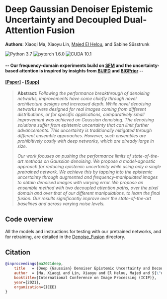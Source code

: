 # Deep Gaussian Denoiser Epistemic Uncertainty and Decoupled Dual-Attention Fusion

**Authors**: Xiaoqi Ma, Xiaoyu Lin, [Majed El Helou](https://majedelhelou.github.io/), and Sabine Süsstrunk

![Python 3.7](https://img.shields.io/badge/python-3.7-green.svg?style=plastic)
![pytorch 1.6.0](https://img.shields.io/badge/pytorch-1.6.0-green.svg?style=plastic)
![CUDA 10.1](https://camo.githubusercontent.com/5e1f2e59c9910aa4426791d95a714f1c90679f5a/68747470733a2f2f696d672e736869656c64732e696f2f62616467652f637564612d31302e312d677265656e2e7376673f7374796c653d706c6173746963)

#### -- Our frequency-domain experiments build on [SFM](https://github.com/majedelhelou/SFM) and the uncertainty-based attention is inspired by insights from [BUIFD](https://github.com/majedelhelou/BUIFD) and [BIGPrior](https://github.com/majedelhelou/BIGPrior) --

#### [[Paper]](http://arxiv.org/abs/2101.04631) - [[Supp]](https://github.com/IVRL/DEU/blob/main/supplementary_material.pdf)

> **Abstract:** *Following the performance breakthrough of denoising networks, improvements have come chiefly through novel architecture designs and increased depth. While novel denoising networks were designed for real images coming from different distributions, or for specific applications, comparatively small improvement was achieved on Gaussian denoising. The denoising solutions suffer from epistemic uncertainty that can limit further advancements. This uncertainty is traditionally mitigated through different ensemble approaches. However, such ensembles are prohibitively costly with deep networks, which are already large in size.*
>
> *Our work focuses on pushing the performance limits of state-of-the-art methods on Gaussian denoising. We propose a model-agnostic approach for reducing epistemic uncertainty while using only a single pretrained network. We achieve this by tapping into the epistemic uncertainty through augmented and frequency-manipulated images to obtain denoised images with varying error. We propose an ensemble method with two decoupled attention paths, over the pixel domain and over that of our different manipulations, to learn the final fusion. Our results significantly improve over the state-of-the-art baselines and across varying noise levels.*


## Code overview
All the models and instructions for testing with our pretrained networks, and for retraining, are detailed in the [Denoise_Fusion](https://github.com/IVRL/DEU/tree/main/Denoise_Fusion) directory.

## Citation
```bibtex
@inproceedings{ma2021deep,
    title   = {Deep {Gaussian} Denoiser Epistemic Uncertainty and Decoupled Dual-Attention Fusion},
    author  = {Ma, Xiaoqi and Lin, Xiaoyu and El Helou, Majed and S{\"u}sstrunk, Sabine},
    booktitle={International Conference on Image Processing (ICIP)},
    year={2021},
    organization={IEEE}
}
```
